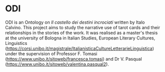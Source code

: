 # ODI
ODI is an Ontology on _Il castello dei destini incrociati_ written by Italo Calvino. This project aims to study the narrative use of tarot cards and their relationships in the stories of the work. It was realised as a master's thesis at the university of Bologna in Italian Studies, European Literary Cultures, Linguistics (https://corsi.unibo.it/magistrale/ItalianisticaCultureLetterarieLinguistica) under the supervision of Professor F. Tomasi (https://www.unibo.it/sitoweb/francesca.tomasi) and Dr V. Pasqual (https://www.unibo.it/sitoweb/valentina.pasqual2).
